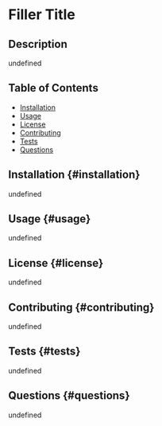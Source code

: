 
  # Filler Title
  ## Description
  undefined
  ## Table of Contents
  * [Installation](#installation)
  * [Usage](#usage)
  * [License](#license)
  * [Contributing](#contributing)
  * [Tests](#tests)
  * [Questions](#questions)
  ## Installation {#installation}
  undefined
  ## Usage {#usage}
  undefined
  ## License {#license}
  undefined
  ## Contributing {#contributing}
  undefined
  ## Tests {#tests}
  undefined
  ## Questions {#questions}
  undefined
